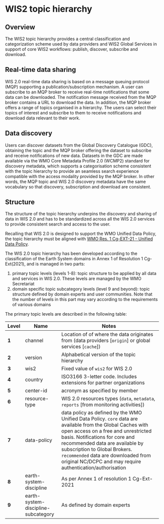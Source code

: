 # WIS2 topic hierarchy

## Overview

The WIS2 topic hierarchy provides a central classification and categorization scheme used by data
providers and WIS2 Global Services in support of core WIS2 workflows: publish, discover, subscribe
and download.

## Real-time data sharing

WIS 2.0 real-time data sharing is based on a message queuing protocol (MQP) supporting a publication/subscription mechanism. A user can subscribe to an MQP broker to receive real-time notifications that some data can be downloaded. The notification message received from the MQP broker contains a URL to download the data. In addition, the MQP broker offers a range of topics organised in a hierarchy. The users can select their topics of interest and subscribe to them to receive notifications and download data relevant to their work.

## Data discovery

Users can discover datasets from the Global Discovery Catalogue (GDC), obtaining the topic and the MQP broker offering the dataset to subscribe and receive notifications of new data. Datasets in the GDC are made available via the WMO Core Metadata Profile 2.0 (WCMP2) standard for discovery metadata, which supports a categorisation scheme consistent with the topic hierarchy to provide an seamless search experience compatible with the access modality provided by the MQP broker. In other words, the MQP topic and WIS 2.0 discovery metadata have the same vocabulary so that discovery, subscription and download are consistent.

## Structure

The structure of the topic hierarchy underpins the discovery and sharing of data in WIS 2.0 and has to be standardized across all the WIS 2.0 services to provide consistent search and access to the user.

Recalling that WIS 2.0 is designed to support the WMO Unified Data Policy, the topic hierarchy must be aligned with [WMO Res. 1 Cg-EXT-21 - Unified Data Policy](https://ane4bf-datap1.s3-eu-west-1.amazonaws.com/wmocms/s3fs-public/ckeditor/files/Cg-Ext2021-d04-1-WMO-UNIFIED-POLICY-FOR-THE-INTERNATIONAL-approved_en_0.pdf?4pv38FtU6R4fDNtwqOxjBCndLIfntWeR).

The WIS 2.0 topic hierarchy has been developed according to the classification of the Earth System domains in Annex 1 of Resolution 1 Cg-Ext(2021), and is managed in two parts:

1. primary topic levels (levels 1-8): topic structure to be applied by all data and services in WIS 2.0. These levels are managed by the WMO Secretariat
2. domain specific topic subcategory levels (level 9 and beyond): topic structure defined by domain experts and user communities. Note that the number of levels in this part may vary according to the requirements of various domains

The primary topic levels are described in the following table:

| **Level** | **Name** | **Notes** |
| --- | --- | --- |
| **1** | channel | Location of of where the data originates from (data providers [`origin`] or global services [`cache`]) |
| **2** | version | Alphabetical version of the topic hierarchy |
| **3** | wis2 | Fixed value of `wis2` for WIS 2.0 |
| **4** | country | ISO3166 3-letter code. Includes extensions for partner organizations |
| **5** | center-id | acronym as specified by member |
| **6** | resource-type | WIS 2.0 resources types (`data`, `metadata`, `reports` [from monitoring activities]) |
| **7** | data-policy | data policy as defined by the WMO Unified Data Policy. `core` data are available from the Global Caches with open access on a free and unrestricted basis. Notifications for core and recommended data are available by subscription to Global Brokers. `recommended` data are downloaded from original NC/DCPC and may require authentication/authorisation |
| **8** | earth-system-discipline | As per Annex 1 of resolution 1 Cg-Ext-2021 |
| **9** | earth-system-discipline-subcategory | As defined by domain experts |
